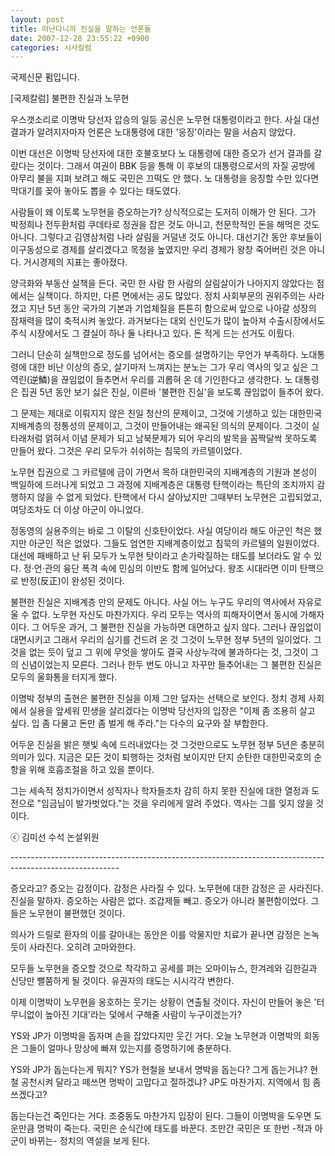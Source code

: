```yaml
---
layout: post
title: 떠난다니까 진실을 말하는 언론들
date: 2007-12-28 23:55:22 +0900
categories: 시사칼럼
---
```

국제신문 펌입니다. 
  

  
[국제칼럼] 불편한 진실과 노무현
  

  
우스갯소리로 이명박 당선자 압승의 일등 공신은 노무현 대통령이라고 한다. 사실 대선 결과가 알려지자마자 언론은 노대통령에 대한 '응징'이라는 말을 서슴지 않았다. 
  

  
이번 대선은 이명박 당선자에 대한 호불호보다 노 대통령에 대한 증오가 선거 결과를 갈랐다는 것이다. 그래서 여권이 BBK 등을 통해 이 후보의 대통령으로서의 자질 공방에 아무리 불을 지펴 보려고 해도 국민은 끄떡도 안 했다. 노 대통령을 응징할 수만 있다면 막대기를 꽂아 놓아도 뽑을 수 있다는 태도였다. 
  

  
사람들이 왜 이토록 노무현을 증오하는가? 상식적으로는 도저히 이해가 안 된다. 그가 박정희나 전두환처럼 쿠데타로 정권을 잡은 것도 아니고, 천문학적인 돈을 해먹은 것도 아니다. 그렇다고 김영삼처럼 나라 살림을 거덜낸 것도 아니다. 대선기간 동안 후보들이 이구동성으로 경제를 살리겠다고 목청을 높였지만 우리 경제가 왕창 죽어버린 것은 아니다. 거시경제의 지표는 좋아졌다.
  

  
양극화와 부동산 실책을 든다. 국민 한 사람 한 사람의 살림살이가 나아지지 않았다는 점에서는 실책이다. 하지만, 다른 면에서는 공도 많았다. 정치 사회부문의 권위주의는 사라졌고 지난 5년 동안 국가의 기본과 기업체질을 튼튼히 함으로써 앞으로 나아갈 성장의 잠재력을 많이 축적시켜 놓았다. 과거보다는 대외 신인도가 많이 높아져 수출시장에서도 주식 시장에서도 그 결실이 하나 둘 나타나고 있다. 돈 적게 드는 선거도 이뤘다.
  

  
그러니 단순히 실책만으로 정도를 넘어서는 증오를 설명하기는 무언가 부족하다. 노대통령에 대한 비난 이상의 증오, 살기마저 느껴지는 분노는 그가 우리 역사의 잊고 싶은 그 역린(逆鱗)을 끊임없이 들추면서 우리를 괴롭혀 온 데 기인한다고 생각한다. 노 대통령은 집권 5년 동안 보기 싫은 진실, 이른바 '불편한 진실'을 보도록 끊임없이 들추어 왔다.
  

  
그 문제는 제대로 이뤄지지 않은 친일 청산의 문제이고, 그것에 기생하고 있는 대한민국 지배계층의 정통성의 문제이고, 그것이 만들어내는 왜곡된 의식의 문제이다. 그것이 실타래처럼 얽혀서 이념 문제가 되고 남북문제가 되어 우리의 발목을 꼼짝달싹 못하도록 만들어 왔다. 그것은 우리 모두가 쉬쉬하는 침묵의 카르텔이었다.
  

  
노무현 집권으로 그 카르텔에 금이 가면서 목하 대한민국의 지배계층의 기원과 본성이 백일하에 드러나게 되었고 그 과정에 지배계층은 대통령 탄핵이라는 특단의 조치까지 감행하지 않을 수 없게 되었다. 탄핵에서 다시 살아났지만 그때부터 노무현은 고립되었고, 여당조차도 더 이상 아군이 아니었다. 
  

  
정동영의 실용주의는 바로 그 이탈의 신호탄이었다. 사실 여당이라 해도 아군인 척은 했지만 아군인 적은 없었다. 그들도 엄연한 지배계층이었고 침묵의 카르텔의 일원이었다. 대선에 패배하고 난 뒤 모두가 노무현 탓이라고 손가락질하는 태도를 보더라도 알 수 있다. 정·언·관의 융단 폭격 속에 민심의 이반도 함께 일어났다. 왕조 시대라면 이미 탄핵으로 반정(反正)이 완성된 것이다. 
  

  
불편한 진실은 지배계층 만의 문제도 아니다. 사실 어느 누구도 우리의 역사에서 자유로울 수 없다. 노무현 자신도 마찬가지다. 우리 모두는 역사의 피해자이면서 동시에 가해자이다. 그 어두운 과거, 그 불편한 진실을 가능하면 대면하고 싶지 않다. 그러나 끊임없이 대면시키고 그래서 우리의 심기를 건드려 온 것 그것이 노무현 정부 5년의 일이었다. 그것을 없는 듯이 덮고 그 위에 무엇을 쌓아도 결국 사상누각에 불과하다는 것, 그것이 그의 신념이었는지 모른다. 그러나 한두 번도 아니고 자꾸만 들추어내는 그 불편한 진실은 모두의 울화통을 터지게 했다. 
  

  
이명박 정부의 출현은 불편한 진실을 이제 그만 덮자는 선택으로 보인다. 정치 경제 사회에서 실용을 앞세워 민생을 살리겠다는 이명박 당선자의 입장은 "이제 좀 조용히 살고 싶다. 입 좀 다물고 돈만 좀 벌게 해 주라."는 다수의 요구와 잘 부합한다.
  

  
어두운 진실을 밝은 햇빛 속에 드러내었다는 것 그것만으로도 노무현 정부 5년은 충분히 의미가 있다. 지금은 모든 것이 퇴행하는 것처럼 보이지만 단지 순탄한 대한민국호의 순항을 위해 호흡조절을 하고 있을 뿐이다. 
  

  
그는 세속적 정치가이면서 성직자나 학자들조차 감히 하지 못한 진실에 대한 열정과 도전으로 "임금님이 발가벗었다."는 것을 우리에게 알려 주었다. 역사는 그를 잊지 않을 것이다.
  
ⓒ 김미선 수석 논설위원
  

  
\---\---\---\---\---\---\---\---\---\---\---\---\---\---\---\---\---\---\---\---\---\---\---\---\---\---\---\---\---\---\---\---\---\---\---
  

  
증오라고? 증오는 감정이다. 감정은 사라질 수 있다. 노무현에 대한 감정은 곧 사라진다. 진실을 말하자. 증오하는 사람은 없다. 조갑제들 빼고. 증오가 아니라 불편함이었다. 그들은 노무현이 불편했던 것이다. 
  

  
의사가 드릴로 환자의 이를 갈아내는 동안은 이를 악물지만 치료가 끝나면 감정은 논녹듯이 사라진다. 오히려 고마와한다. 
  

  
모두들 노무현을 증오할 것으로 착각하고 공세를 펴는 오마이뉴스, 한겨레와 김한길과 신당만 뻘쭘하게 될 것이다. 유권자의 태도는 시시각각 변한다. 
  

  
이제 이명박이 노무현을 옹호하는 웃기는 상황이 연출될 것이다. 자신이 만들어 놓은 '터무니없이 높아진 기대'라는 덫에서 구해줄 사람이 누구이겠는가?
  

  
YS와 JP가 이명박을 돕자며 손을 잡았다지만 웃긴 거다. 오늘 노무현과 이명박의 회동은 그들이 얼마나 망상에 빠져 있는지를 증명하기에 충분하다. 
  

  
YS와 JP가 돕는다는게 뭐지? YS가 현철을 보내서 명박을 돕는다? 그게 돕는거냐? 현철 공천시켜 달라고 떼쓰면 명박이 고맙다고 절하겠냐? JP도 마찬가지. 지역에서 힘 좀 쓰겠다고? 
  

  
돕는다는건 죽인다는 거다. 조중동도 마찬가지 입장이 된다. 그들이 이명박을 도우면 도운만큼 명박이 죽는다. 국민은 순식간에 태도를 바꾼다. 조만간 국민은 또 한번 -적과 아군이 바뀌는- 정치의 역설을 보게 된다.